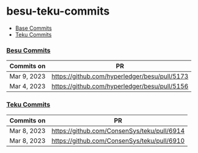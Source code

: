 # besu-teku-commits
- [Base Commits](#besu-commits)
- [Teku Commits](#teku-commits)

### [Besu Commits](https://github.com/hyperledger/besu/commits/main)

| Commits on | PR |
| ---------- | ---------- |
| Mar 9, 2023 | https://github.com/hyperledger/besu/pull/5173 |
| Mar 4, 2023 | https://github.com/hyperledger/besu/pull/5156 |

### [Teku Commits](https://github.com/ConsenSys/teku/commits/master)

| Commits on | PR |
| ---------- | ---------- |
| Mar 8, 2023 | https://github.com/ConsenSys/teku/pull/6914 |
| Mar 8, 2023 | https://github.com/ConsenSys/teku/pull/6910 |
